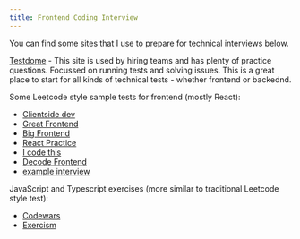 ```yaml
---
title: Frontend Coding Interview
---
```


You can find some sites that I use to prepare for technical interviews below.

[Testdome](https://www.testdome.com/library?page=1&skillArea=31) - This site is used by hiring teams and has plenty of practice questions. Focussed on running tests and solving issues. This is a great place to start for all kinds of technical tests - whether frontend or backednd.

Some Leetcode style sample tests for frontend (mostly React):

- [Clientside dev](https://www.clientside.dev/explore)
- [Great Frontend](https://www.greatfrontend.com/)
- [Big Frontend](https://bigfrontend.dev/)
- [React Practice](https://reactpractice.dev/)
- [I code this](https://icodethis.com/)
- [Decode Frontend](https://decode-frontend.vercel.app/problems/two-sum)
- [example interview](https://www.youtube.com/watch?v=XEt09iK8IXs&list=WL&index=2)

JavaScript and Typescript exercises (more similar to traditional Leetcode style test):

- [Codewars](https://codewars.com)
- [Exercism](https://exercism.org/tracks/javascript/exercises)
